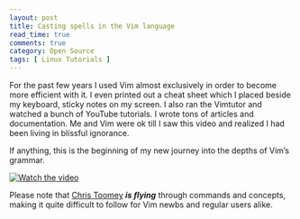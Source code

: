 ```yaml
---
layout: post
title: Casting spells in the Vim language
read_time: true  
comments: true
category: Open Source
tags: [ Linux Tutorials ]
---
```


For the past few years I used Vim almost exclusively in order to become more efficient with it. I even printed out a cheat sheet which I placed beside my keyboard, sticky notes on my screen. I also ran the Vimtutor and watched a bunch of YouTube tutorials. I wrote tons of articles and documentation. Me and Vim were ok till I saw this video and realized I had been living in blissful ignorance.

If anything, this is the beginning of my new journey into the depths of Vim’s grammar.

[![Watch the video](https://img.youtube.com/vi/wlR5gYd6um0/maxresdefault.jpg)](https://youtu.be/wlR5gYd6um0)

Please note that [Chris Toomey](https://ctoomey.com/) ***is flying*** through commands and concepts, making it quite difficult to follow for Vim newbs and regular users alike.
